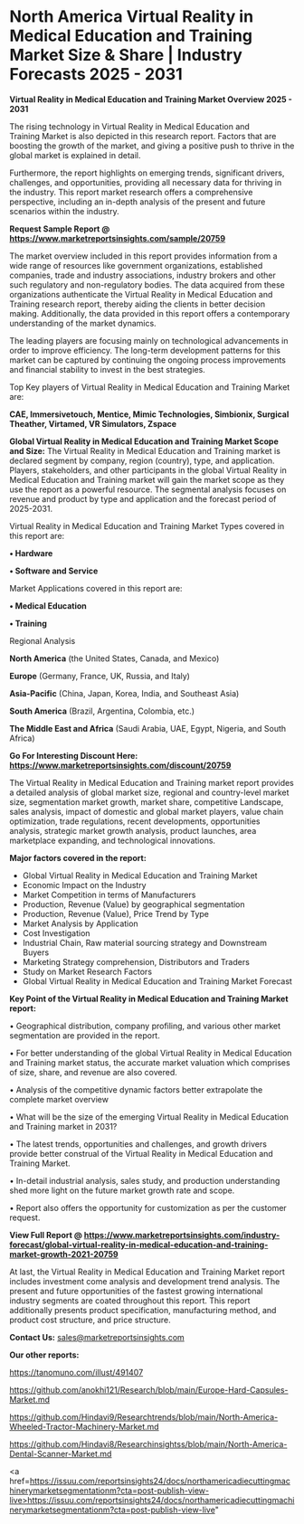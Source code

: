 # North America Virtual Reality in Medical Education and Training Market Size & Share | Industry Forecasts 2025 - 2031

<Strong> Virtual Reality in Medical Education and Training Market Overview 2025 - 2031</strong>

The rising technology in Virtual Reality in Medical Education and Training Market is also depicted in this research report. Factors that are boosting the growth of the market, and giving a positive push to thrive in the global market is explained in detail.

Furthermore, the report highlights on emerging trends, significant drivers, challenges, and opportunities, providing all necessary data for thriving in the industry. This report market research offers a comprehensive perspective, including an in-depth analysis of the present and future scenarios within the industry.

<strong>Request Sample Report @ <a href=https://www.marketreportsinsights.com/sample/20759>https://www.marketreportsinsights.com/sample/20759</a></strong>

The market overview included in this report provides information from a wide range of resources like government organizations, established companies, trade and industry associations, industry brokers and other such regulatory and non-regulatory bodies. The data acquired from these organizations authenticate the Virtual Reality in Medical Education and Training research report, thereby aiding the clients in better decision making. Additionally, the data provided in this report offers a contemporary understanding of the market dynamics.

The leading players are focusing mainly on technological advancements in order to improve efficiency. The long-term development patterns for this market can be captured by continuing the ongoing process improvements and financial stability to invest in the best strategies.

Top Key players of Virtual Reality in Medical Education and Training Market are:

<strong>CAE, Immersivetouch, Mentice, Mimic Technologies, Simbionix, Surgical Theather, Virtamed, VR Simulators, Zspace</strong>

<strong><b>Global Virtual Reality in Medical Education and Training Market Scope and Size:</b></strong>
The Virtual Reality in Medical Education and Training market is declared segment by company, region (country), type, and application. Players, stakeholders, and other participants in the global Virtual Reality in Medical Education and Training market will gain the market scope as they use the report as a powerful resource. The segmental analysis focuses on revenue and product by type and application and the forecast period of 2025-2031.

Virtual Reality in Medical Education and Training Market Types covered in this report are:

<strong>• Hardware

• Software and Service</strong>

Market Applications covered in this report are:

<strong>• Medical Education

• Training</strong> 

Regional Analysis

<strong>North America</strong> (the United States, Canada, and Mexico)

<strong>Europe</strong> (Germany, France, UK, Russia, and Italy)

<strong>Asia-Pacific</strong> (China, Japan, Korea, India, and Southeast Asia)

<strong>South America</strong> (Brazil, Argentina, Colombia, etc.)

<strong>The Middle East and Africa</strong> (Saudi Arabia, UAE, Egypt, Nigeria, and South Africa)

<strong>Go For Interesting Discount Here: <a href=https://www.marketreportsinsights.com/discount/20759>https://www.marketreportsinsights.com/discount/20759</a></strong>

The Virtual Reality in Medical Education and Training market report provides a detailed analysis of global market size, regional and country-level market size, segmentation market growth, market share, competitive Landscape, sales analysis, impact of domestic and global market players, value chain optimization, trade regulations, recent developments, opportunities analysis, strategic market growth analysis, product launches, area marketplace expanding, and technological innovations.

<strong><b>Major factors covered in the report:</b></strong>
<ul>
  <li>Global Virtual Reality in Medical Education and Training Market </li>
  <li>Economic Impact on the Industry</li>
  <li>Market Competition in terms of Manufacturers</li>
  <li>Production, Revenue (Value) by geographical segmentation</li>
  <li>Production, Revenue (Value), Price Trend by Type</li>
  <li>Market Analysis by Application</li>
  <li>Cost Investigation</li>
  <li>Industrial Chain, Raw material sourcing strategy and Downstream Buyers</li>
  <li>Marketing Strategy comprehension, Distributors and Traders</li>
  <li>Study on Market Research Factors</li>
  <li>Global Virtual Reality in Medical Education and Training Market Forecast</li>
</ul>

<strong><b>Key Point of the Virtual Reality in Medical Education and Training Market report:</b></strong>

• Geographical distribution, company profiling, and various other market segmentation are provided in the report.

• For better understanding of the global Virtual Reality in Medical Education and Training market status, the accurate market valuation which comprises of size, share, and revenue are also covered.

• Analysis of the competitive dynamic factors better extrapolate the complete market overview

• What will be the size of the emerging Virtual Reality in Medical Education and Training market in 2031?

• The latest trends, opportunities and challenges, and growth drivers provide better construal of the Virtual Reality in Medical Education and Training Market.

• In-detail industrial analysis, sales study, and production understanding shed more light on the future market growth rate and scope.

• Report also offers the opportunity for customization as per the customer request.

<strong><b>View Full Report @ <a href=https://www.marketreportsinsights.com/industry-forecast/global-virtual-reality-in-medical-education-and-training-market-growth-2021-20759>https://www.marketreportsinsights.com/industry-forecast/global-virtual-reality-in-medical-education-and-training-market-growth-2021-20759</a></b></strong>


At last, the Virtual Reality in Medical Education and Training Market report includes investment come analysis and development trend analysis. The present and future opportunities of the fastest growing international industry segments are coated throughout this report. This report additionally presents product specification, manufacturing method, and product cost structure, and price structure.

<strong>Contact Us:</strong>
sales@marketreportsinsights.com

<strong>Our other reports:</strong>

<a href=https://tanomuno.com/illust/491407>https://tanomuno.com/illust/491407</a>

<a href=https://github.com/anokhi121/Research/blob/main/Europe-Hard-Capsules-Market.md>https://github.com/anokhi121/Research/blob/main/Europe-Hard-Capsules-Market.md</a>

<a href=https://github.com/Hindavi9/Researchtrends/blob/main/North-America-Wheeled-Tractor-Machinery-Market.md>https://github.com/Hindavi9/Researchtrends/blob/main/North-America-Wheeled-Tractor-Machinery-Market.md</a>

<a href=https://github.com/Hindavi8/Researchinsightss/blob/main/North-America-Dental-Scanner-Market.md>https://github.com/Hindavi8/Researchinsightss/blob/main/North-America-Dental-Scanner-Market.md</a>

<a href=https://issuu.com/reportsinsights24/docs/northamericadiecuttingmachinerymarketsegmentationm?cta=post-publish-view-live>https://issuu.com/reportsinsights24/docs/northamericadiecuttingmachinerymarketsegmentationm?cta=post-publish-view-live</a>"
